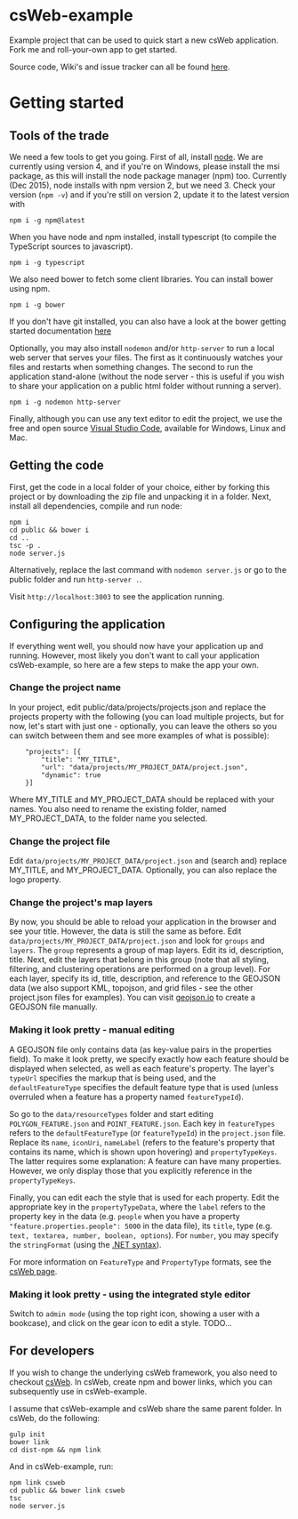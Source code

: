 # csWeb-example
Example project that can be used to quick start a new csWeb application. Fork me and roll-your-own app to get started.

Source code, Wiki's and issue tracker can all be found [here](https://github.com/TNOCS/csWeb).

# Getting started

## Tools of the trade
We need a few tools to get you going. First of all, install [node](https://nodejs.org). We are currently using version 4, and if you're on Windows, please install the msi package, as this will install the node package manager (npm) too. Currently (Dec 2015), node installs with npm version 2, but we need 3. Check your version (```npm -v```) and if you're still on version 2, update it to the latest version with
```
npm i -g npm@latest
```
When you have node and npm installed, install typescript (to compile the TypeScript sources to javascript).
```
npm i -g typescript
```
We also need bower to fetch some client libraries. You can install bower using npm. 
```
npm i -g bower
```
If you don't have git installed, you can also have a look at the bower getting started documentation [here](http://bower.io/#install-bower)

Optionally, you may also install ```nodemon``` and/or ```http-server``` to run a local web server that serves your files. The first as it continuously watches your files and restarts when something changes. The second to run the application stand-alone (without the node server - this is useful if you wish to share your application on a public html folder without running a server). 
```
npm i -g nodemon http-server
```
Finally, although you can use any text editor to edit the project, we use the free and open source [Visual Studio Code](https://code.visualstudio.com/Download), available for Windows, Linux and Mac.

## Getting the code
First, get the code in a local folder of your choice, either by forking this project or by downloading the zip file and unpacking it in a folder. Next, install all dependencies, compile and run node:
``` 
npm i
cd public && bower i
cd ..
tsc -p .
node server.js
``` 
Alternatively, replace the last command with ```nodemon server.js``` or go to the public folder and run ```http-server .```.

Visit ```http://localhost:3003``` to see the application running.

## Configuring the application
If everything went well, you should now have your application up and running. However, most likely you don't want to call your application csWeb-example, so here are a few steps to make the app your own.

### Change the project name

In your project, edit public/data/projects/projects.json and replace the projects property with the following (you can load multiple projects, but for now, let's start with just one - optionally, you can leave the others so you can switch between them and see more examples of what is possible):
```
    "projects": [{
        "title": "MY_TITLE",
        "url": "data/projects/MY_PROJECT_DATA/project.json",
        "dynamic": true
    }]
```
Where MY_TITLE and MY_PROJECT_DATA should be replaced with your names. You also need to rename the existing folder, named MY_PROJECT_DATA, to the folder name you selected.

### Change the project file

Edit ```data/projects/MY_PROJECT_DATA/project.json``` and (search and) replace MY_TITLE, and MY_PROJECT_DATA. Optionally, you can also replace the logo property.

### Change the project's map layers

By now, you should be able to reload your application in the browser and see your title. However, the data is still the same as before. Edit ```data/projects/MY_PROJECT_DATA/project.json``` and look for ```groups``` and ```layers```. The ```group``` represents a group of map layers. Edit its id, description, title. Next, edit the layers that belong in this group (note that all styling, filtering, and clustering operations are performed on a group level). For each layer, specify its id, title, description, and reference to the GEOJSON data (we also support KML, topojson, and grid files - see the other project.json files for examples). You can visit [geojson.io](geojson.io) to create a GEOJSON file manually.

### Making it look pretty - manual editing

A GEOJSON file only contains data (as key-value pairs in the properties field). To make it look pretty, we specify exactly how each feature should be displayed when selected, as well as each feature's property. The layer's ```typeUrl``` specifies the markup that is being used, and the ```defaultFeatureType``` specifies the default feature type that is used (unless overruled when a feature has a property named ```featureTypeId```).

So go to the ```data/resourceTypes``` folder and start editing ```POLYGON_FEATURE.json``` and ```POINT_FEATURE.json```. Each key in ```featureTypes``` refers to the ```defaultFeatureType``` (or ```featureTypeId```) in the ```project.json``` file. Replace its ```name```, ```iconUri```, ```nameLabel``` (refers to the feature's property that contains its name, which is shown upon hovering) and ```propertyTypeKeys```. The latter requires some explanation: A feature can have many properties. However, we only display those that you explicitly reference in the ```propertyTypeKeys```.

Finally, you can edit each the style that is used for each property. Edit the appropriate key in the ```propertyTypeData```, where the ```label``` refers to the property key in the data (e.g. ```people``` when you have a property ```"feature.properties.people": 5000``` in the data file), its ```title```, type (e.g. ```text, textarea, number, boolean, options```). For ```number```, you may specify the ```stringFormat``` (using the [.NET syntax](http://blog.stevex.net/string-formatting-in-csharp)).

For more information on ```FeatureType``` and ```PropertyType``` formats, see the [csWeb page](https://github.com/TNOCS/csWeb/wiki/FeatureType-and-PropertyType-format).
 
### Making it look pretty - using the integrated style editor

Switch to ```admin mode``` (using the top right icon, showing a user with a bookcase), and click on the gear icon to edit a style.
TODO...

## For developers 

If you wish to change the underlying csWeb framework, you also need to checkout [csWeb](https://github.com/TNOCS/csWeb). In csWeb, create npm and bower links, which you can subsequently use in csWeb-example.

I assume that csWeb-example and csWeb share the same parent folder. In csWeb, do the following:

```
gulp init
bower link
cd dist-npm && npm link
```

And in csWeb-example, run:

``` 
npm link csweb
cd public && bower link csweb
tsc
node server.js
```

